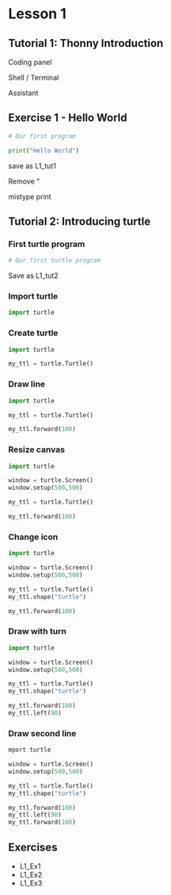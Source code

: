 # Lesson 1

## Tutorial 1: Thonny Introduction

Coding panel

Shell / Terminal 

Assistant

## Exercise 1 - Hello World

```python
# Our first program
```

```python
print("Hello World")
```

save as L1_tut1

Remove "

mistype print

## Tutorial 2: Introducing turtle

### First turtle program

```python
# Our first turtle program
```

Save as L1_tut2

### Import turtle

```python
import turtle
```

### Create turtle

```python
import turtle

my_ttl = turtle.Turtle()
```

### Draw line

```python
import turtle

my_ttl = turtle.Turtle()

my_ttl.forward(100)
```

### Resize canvas

```python
import turtle

window = turtle.Screen()
window.setup(500,500)

my_ttl = turtle.Turtle()

my_ttl.forward(100)
```

### Change icon

```python
import turtle

window = turtle.Screen()
window.setup(500,500)

my_ttl = turtle.Turtle()
my_ttl.shape("turtle")

my_ttl.forward(100)
```

### Draw with turn

```python
import turtle

window = turtle.Screen()
window.setup(500,500)

my_ttl = turtle.Turtle()
my_ttl.shape("turtle")

my_ttl.forward(100)
my_ttl.left(90)
```

### Draw second line

```python
mport turtle

window = turtle.Screen()
window.setup(500,500)

my_ttl = turtle.Turtle()
my_ttl.shape("turtle")

my_ttl.forward(100)
my_ttl.left(90)
my_ttl.forward(100)
```
## Exercises

- L1_Ex1
- L1_Ex2
- L1_Ex3